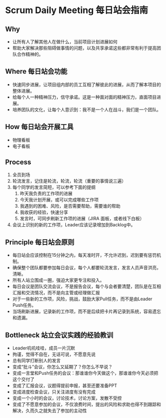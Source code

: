 # Scrum Daily Meeting 每日站会指南

## Why 

- 让所有人了解其他人在做什么，当前项目计划进展如何
- 帮助大家解决那些阻碍做事情的问题，以及共享承诺这些都非常有利于提高团队合作精神的。

## Where 每日站会功能

- 快速同步进展，让项目组内部的员工互相了解彼此的进展，从而了解本项目的整体进展。
- 给每个人一种精神压力，信守承诺。这是一种面对面的精神压力，直面项目进展。
- 培养团队的文化，让每个人意识到：我不是一个人在战斗，我们是一个团队。

## How 每日站会开展工具

- 物理看板
- 电子看板

## Process

1. 全员到场
2. 轮流发言，记住是轮流，轮流，轮流（重要的事情说三遍）
3. 每个同学的发言简短，可以参考下面的提纲
   1. 昨天我负责的工作项的进展
   2. 今天我计划开展，或可以完成哪些工作项
   3. 我遇到的困难、风险，是否需要帮助，需要谁的帮助
   4. 我收获的经验，快速分享
   5. 发言时，可同步刷新工作项的进展（JIRA 面板，或者线下白板）
4. 会议上识别的新的工作项，Leader应该记录增加到Backlog中。

## Principle 每日站会原则

- 每日站会应该控制在15分钟之内，每天准时开，不允许迟到，迟到要有惩罚机制。
- 确保整个团队都要参加每日会议，每个人都要轮流发言，发言人员声音洪亮，清晰。
- 所有人站立围成一圈，强迫大家更专注和投入。
- 每日会议是团队交流会议，不是报告会议，每个与会者要清楚，团队是在互相汇报和交流情况，而不是向主管或经理做汇报
- 对于一些新的工作项，风险，挑战，鼓励大家Pull任务，而不是由Leader Push任务。
- 当场刷新进展，记录新的工作项，而不是后续把卡片再记录到系统，容易遗忘和遗漏。

## Bottleneck 站立会议实践的经验教训

- Leader叽叽哇哇，成员一片沉默
- 拘谨，觉得不自在，无话可说，不愿意先说
- 总有同学打断别人的发言
- 变成“批斗”会议，你怎么又延期了？你怎么不早说？
- 变成一言堂和Push任务的会议：那谁谁你今天做这个，那谁谁你今天必须把这个交付了
- 变成了汇报会议，议题得提前申报，甚至还要准备PPT
- 变成进度检查会议，只关注进度有没有完成
- 变成一个小时的会议，讨论技术，讨论方案，发散不受控
- 变成了不愿意参加的会议，不仅浪费时间，提出的风险和求助也得不到跟踪和解决，久而久之就失去了参加的主动性
